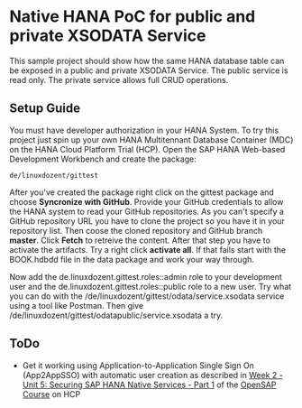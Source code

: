 # Native HANA PoC for public and private XSODATA Service

This sample project should show how the same HANA database table can be exposed in a public and private XSODATA Service. The public service is read only. The private service allows full CRUD operations.

## Setup Guide

You must have developer authorization in your HANA System. To try this project just spin up your own HANA Multitennant Database Container (MDC) on the HANA Cloud Platform Trial (HCP). Open the SAP HANA Web-based Development Workbench and create the package:

    de/linuxdozent/gittest

After you've created the package right click on the gittest package and choose **Syncronize with GitHub**. Provide your GitHub credentials to allow the HANA system to read your GitHub repositories. As you can't specify a GitHub repository URL you have to clone the project so you have it in your repository list. Then coose the cloned repository and GitHub branch **master**. Click **Fetch** to retreive the content. After that step you have to activate the artifacts. Try a right click **activate all**. If that fails start with the BOOK.hdbdd file in the data package and work your way through. 

Now add the de.linuxdozent.gittest.roles::admin role to your development user and the de.linuxdozent.gittest.roles::public role to a new user. Try what you can do with the /de/linuxdozent/gittest/odata/service.xsodata service using a tool like Postman. Then give /de/linuxdozent/gittest/odatapublic/service.xsodata a try.

## ToDo

* Get it working using Application-to-Application Single Sign On (App2AppSSO) with automatic user creation as described in 
[Week 2 - Unit 5: Securing SAP HANA Native Services - Part 1](https://open.sap.com/courses/hcp1/items/1UXqKaq2rmkOGCo3icFgWo#269) of the [OpenSAP Course](http://open.sap.com) on HCP
